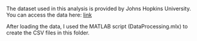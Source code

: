 The dataset used in this analysis is provided by Johns Hopkins University. You can access the data here: [link](https://github.com/CSSEGISandData/COVID-19)

After loading the data, I used the MATLAB script (DataProcessing.mlx) to create the CSV files in this folder.
